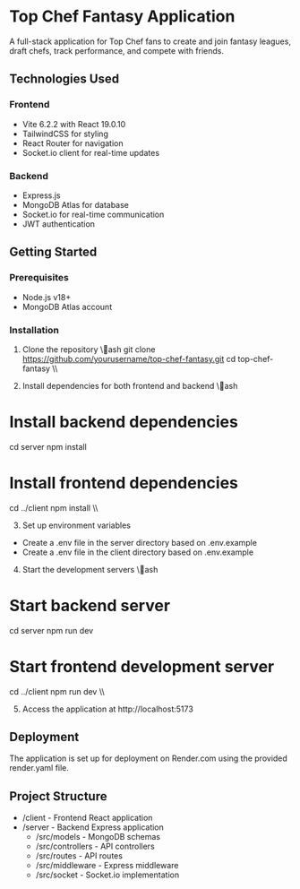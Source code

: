 # Top Chef Fantasy Application

A full-stack application for Top Chef fans to create and join fantasy leagues, draft chefs, track performance, and compete with friends.

## Technologies Used

### Frontend
- Vite 6.2.2 with React 19.0.10
- TailwindCSS for styling
- React Router for navigation
- Socket.io client for real-time updates

### Backend
- Express.js
- MongoDB Atlas for database
- Socket.io for real-time communication
- JWT authentication

## Getting Started

### Prerequisites
- Node.js v18+
- MongoDB Atlas account

### Installation

1. Clone the repository
\\\ash
git clone https://github.com/yourusername/top-chef-fantasy.git
cd top-chef-fantasy
\\\

2. Install dependencies for both frontend and backend
\\\ash
# Install backend dependencies
cd server
npm install

# Install frontend dependencies
cd ../client
npm install
\\\

3. Set up environment variables
- Create a .env file in the server directory based on .env.example
- Create a .env file in the client directory based on .env.example

4. Start the development servers
\\\ash
# Start backend server
cd server
npm run dev

# Start frontend development server
cd ../client
npm run dev
\\\

5. Access the application at http://localhost:5173

## Deployment

The application is set up for deployment on Render.com using the provided render.yaml file.

## Project Structure

- /client - Frontend React application
- /server - Backend Express application
  - /src/models - MongoDB schemas
  - /src/controllers - API controllers
  - /src/routes - API routes
  - /src/middleware - Express middleware
  - /src/socket - Socket.io implementation
